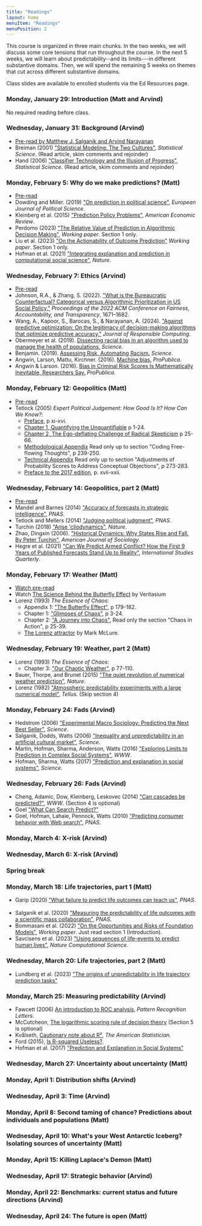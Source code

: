 ```yaml
---
title: "Readings"
layout: home
menuItem: "Readings"
menuPosition: 2
---
```



This course is organized in three main chunks.  In the two weeks, we will discuss some core tensions that run throughout the course.  In the next 5 weeks, we will learn about predictability--and its limits---in different substantive domains.  Then, we will spend the remaining 5 weeks on themes that cut across different substantive domains.

Class slides are available to enrolled students via the Ed Resources page.

### Monday, January 29: Introduction (Matt and Arvind)

No required reading before class.

### Wednesday, January 31: Background (Arvind)

- [Pre-read by Matthew J. Salganik and Arvind Narayanan]( https://msalganik.github.io/soc555-cos598J_s2024/class-materials/2024-01-31-background/limits-to-prediction-pre-read.pdf) <img src="https://msalganik.github.io/soc555-cos598J_s2024/images/open.png" style="display: inline; height: 14px;" />
- Breiman (2001) ["Statistical Modeling: The Two Cultures"](https://projecteuclid.org/euclid.ss/1009213726), _Statistical Science_. (Read article, skim comments and rejoinder) <img src="https://msalganik.github.io/soc555-cos598J_s2024/images/open.png" style="display: inline; height: 14px;" />
- Hand (2006) ["Classifier Technology and the Illusion of Progress"](https://projecteuclid.org/euclid.ss/1149600839), _Statistical Science_. (Read article, skim comments and rejoinder) <img src="https://msalganik.github.io/soc555-cos598J_s2024/images/open.png" style="display: inline; height: 14px;" />

### Monday, February 5: Why do we make predictions? (Matt)

- <a href="https://docs.google.com/document/d/1s85aqP89jCLjuJ5WbEmVDHfx1Heqz0cKhQc_hrMT-WA/edit?usp=sharing">Pre-read</a>
- Dowding and Miller. (2019) ["On prediction in political science"](https://dx.doi.org/10.1111/1475-6765.12319), _European Journal of Political Science_. <img src="https://msalganik.github.io/soc555-cos598J_s2024/images/closed.png" style="display: inline; height: 14px;" />
- Kleinberg et al. (2015) ["Prediction Policy Problems"](https://dx.doi.org/10.1257/aer.p20151023), _American Economic Review_. <img src="https://msalganik.github.io/soc555-cos598J_s2024/images/closed.png" style="display: inline; height: 14px;" />
- Perdomo (2023) ["The Relative Value of Prediction in Algorithmic Decision Making"](https://arxiv.org/abs/2312.08511), _Working paper_. Section 1 only. <img src="https://msalganik.github.io/soc555-cos598J_s2024/images/open.png" style="display: inline; height: 14px;" />
- Liu et al. (2023) ["On the Actionability of Outcome Prediction"](https://arxiv.org/abs/2309.04470) _Working paper_. Section 1 only. <img src="https://msalganik.github.io/soc555-cos598J_s2024/images/open.png" style="display: inline; height: 14px;" />
- Hofman et al. (2021) ["Integrating explanation and prediction in computational social science"](https://rdcu.be/dwUx5), _Nature_. <img src="https://msalganik.github.io/soc555-cos598J_s2024/images/closed.png" style="display: inline; height: 14px;" />

### Wednesday, February 7: Ethics (Arvind)

- [Pre-read](https://docs.google.com/document/d/e/2PACX-1vRfRzMdzUrLWxA5dIByb_W56q6hkrn-VfrH2DWUCNjk9yPbWU_ZY0T4Al0CXye0NMOacHS4XdTqFILY/pub)
- Johnson, R.A., & Zhang, S. (2022). ["What is the Bureaucratic Counterfactual? Categorical versus Algorithmic Prioritization in US Social Policy,"](https://dl.acm.org/doi/abs/10.1145/3531146.3533223) _Proceedings of the 2022 ACM Conference on Fairness, Accountability, and Transparency_, 1671–1682.
- Wang, A., Kapoor, S., Barocas, S., & Narayanan, A. (2024). ["Against predictive optimization: On the legitimacy of decision-making algorithms that optimize predictive accuracy,"](https://papers.ssrn.com/sol3/papers.cfm?abstract_id=4238015) _Journal of Responsible Computing_.
- Obermeyer et al. (2019). [Dissecting racial bias in an algorithm used to manage the health of populations.](https://science.sciencemag.org/content/366/6464/447) _Science_.
- Benjamin. (2019). [Assessing Risk, Automating Racism.](https://science.sciencemag.org/content/366/6464/421) _Science_. <img src="https://msalganik.github.io/soc555-cos598J_s2024/images/closed.png" style="display: inline; height: 14px;" />
- Angwin, Larson, Mattu, Kirchner. (2016). [Machine bias.](https://www.propublica.org/article/machine-bias-risk-assessments-in-criminal-sentencing) _ProPublica_.
- Angwin & Larson. (2016). [Bias in Criminal Risk Scores Is Mathematically Inevitable, Researchers Say.](https://www.propublica.org/article/bias-in-criminal-risk-scores-is-mathematically-inevitable-researchers-say) _ProPublica_.


### Monday, February 12: Geopolitics (Matt)

- [Pre-read](https://docs.google.com/document/d/1YhLHa07GN2uCiC6PW29SbPTXHM4mXOnaAH4wEm_NKkU/edit?usp=sharing)
- Tetlock (2005) _Expert Political Judgement: How Good Is It? How Can We Know?_:
  - [Preface](https://www.jstor.org/stable/j.ctt7spbt.4), p xi-xvi. <img src="https://msalganik.github.io/soc555-cos598J_s2024/images/closed.png" style="display: inline; height: 14px;" />
  - [Chapter 1, Quantifying the Unquantifiable](https://www.jstor.org/stable/j.ctt7spbt.5) p 1-24. <img src="https://msalganik.github.io/soc555-cos598J_s2024/images/closed.png" style="display: inline; height: 14px;" />
  - [Chapter 2, The Ego-deflating Challenge of Radical Skepticism](https://www.jstor.org/stable/j.ctt7spbt.6) p 25-66. <img src="https://msalganik.github.io/soc555-cos598J_s2024/images/closed.png" style="display: inline; height: 14px;" />
  - [Methodological Appendix](https://www.jstor.org/stable/j.ctt7spbt.13) Read only up to section "Coding Free-flowing Thoughts", p 239-250. <img src="https://msalganik.github.io/soc555-cos598J_s2024/images/closed.png" style="display: inline; height: 14px;" />
  - [Technical Appendix](https://www.jstor.org/stable/j.ctt7spbt.14) Read only up to section "Adjustments of Probability Scores to Address Conceptual Objections", p 273-283. <img src="https://msalganik.github.io/soc555-cos598J_s2024/images/closed.png" style="display: inline; height: 14px;" />
  - [Preface to the 2017 edition](https://www.jstor.org/stable/j.ctt1pk86s8.5), p. xvii-xxii. <img src="https://msalganik.github.io/soc555-cos598J_s2024/images/closed.png" style="display: inline; height: 14px;" />

### Wednesday, February 14: Geopolitics, part 2 (Matt)

- [Pre-read](https://docs.google.com/document/d/16GbYiUzssK6qncfS-ruk0HEb7Bat5Is2GL00AeAU5Fw/edit?usp=sharing)
- Mandel and Barnes (2014) ["Accuracy of forecasts in strategic intelligence"](https://doi.org/10.1073/pnas.1406138111), _PNAS_. <img src="https://msalganik.github.io/soc555-cos598J_s2024/images/closed.png" style="display: inline; height: 14px;" />
- Tetlock and Mellers (2014) ["Judging political judgment"](https://www.pnas.org/content/111/32/11574), _PNAS_. <img src="https://msalganik.github.io/soc555-cos598J_s2024/images/closed.png" style="display: inline; height: 14px;" />
- Turchin (2018) ["Arise 'cliodynamics"](https://doi.org/10.1038/454034a), _Nature_. <img src="https://msalganik.github.io/soc555-cos598J_s2024/images/closed.png" style="display: inline; height: 14px;" />
- Zhao, Dingxin (2006). ["Historical Dynamics: Why States Rise and Fall. By Peter Turchin"](https://www.jstor.org/stable/10.1086/507802), _American Journal of Sociology_.
- Hegre et al. (2021) ["Can We Predict Armed Conflict? How the First 9 Years of Published Forecasts Stand Up to Reality"](https://doi.org/10.1093/isq/sqaa094), _International Studies Quarterly_. <img src="https://msalganik.github.io/soc555-cos598J_s2024/images/open.png" style="display: inline; height: 14px;" />

### Monday, February 17: Weather (Matt)

- [Watch pre-read](https://www.youtube.com/watch?v=7fa4j2bfrxU)
- Watch [The Science Behind the Butterfly Effect](https://www.youtube.com/watch?v=fDek6cYijxI) by Veritasium <img src="https://msalganik.github.io/soc555-cos598J_s2024/images/open.png" style="display: inline; height: 14px;" />
- Lorenz (1993) _The Essence of Chaos_:
  - Appendix 1: ["The Butterfly Effect"](https://doi-org.ezproxy.princeton.edu/10.1201/9781482288988), p 179-182. <img src="https://msalganik.github.io/soc555-cos598J_s2024/images/closed.png" style="display: inline; height: 14px;" />
  - Chapter 1: ["Glimpses of Chaos"](https://doi-org.ezproxy.princeton.edu/10.1201/9781482288988), p 3-24. <img src="https://msalganik.github.io/soc555-cos598J_s2024/images/closed.png" style="display: inline; height: 14px;" />
  - Chapter 2: ["A Journey into Chaos"](https://doi-org.ezproxy.princeton.edu/10.1201/9781482288988), Read only the section "Chaos in Action", p 25-39. <img src="https://msalganik.github.io/soc555-cos598J_s2024/images/closed.png" style="display: inline; height: 14px;" />
  - [The Lorenz attractor](https://marksmath.org/visualization/LorenzExperiment/) by Mark McLure. <img src="https://msalganik.github.io/soc555-cos598J_s2024/images/open.png" style="display: inline; height: 14px;" />

### Wednesday, February 19: Weather, part 2 (Matt)

- Lorenz (1993) _The Essence of Chaos_:
  - Chapter 3: ["Our Chaotic Weather"](https://doi-org.ezproxy.princeton.edu/10.1201/9781482288988), p 77-110. <img src="https://msalganik.github.io/soc555-cos598J_s2024/images/closed.png" style="display: inline; height: 14px;" />
- Bauer, Thorpe, and Brunet (2015) ["The quiet revolution of numerical weather prediction"](https://doi.org/10.1038/nature14956), _Nature_. <img src="https://msalganik.github.io/soc555-cos598J_s2024/images/closed.png" style="display: inline; height: 14px;" />
- Lorenz (1982) ["Atmospheric predictability experiments with a large numerical model"](https://onlinelibrary.wiley.com/doi/epdf/10.1111/j.2153-3490.1982.tb01839.x), _Tellus_. (Skip section 4) <img src="https://msalganik.github.io/soc555-cos598J_s2024/images/open.png" style="display: inline; height: 14px;" />

### Monday, February 24: Fads (Arvind)

- Hedstrom (2006) ["Experimental Macro Sociology: Predicting the Next Best Seller"](http://dx.doi.org/10.1126/science.1124707), _Science_. <img src="https://msalganik.github.io/soc555-cos598J_s2024/images/closed.png" style="display: inline; height: 14px;" />
- Salganik, Dodds, Watts (2006) ["Inequality and unpredictability in an artificial cultural market"](https://dx.doi.org/10.1126/science.1121066), _Science_. <img src="https://msalganik.github.io/soc555-cos598J_s2024/images/closed.png" style="display: inline; height: 14px;" />
- Martin, Hofman, Sharma, Anderson, Watts (2016) ["Exploring Limits to Prediction in Complex Social Systems"](https://arxiv.org/abs/1602.01013), _WWW_. <img src="https://msalganik.github.io/soc555-cos598J_s2024/images/open.png" style="display: inline; height: 14px;" />
- Hofman, Sharma, Watts (2017) ["Prediction and explanation in social systems"](https://dx.doi.org/10.1126/science.aal3856), _Science_. <img src="https://msalganik.github.io/soc555-cos598J_s2024/images/closed.png" style="display: inline; height: 14px;" />

### Wednesday, February 26: Fads (Arvind)

- Cheng, Adamic, Dow, Kleinberg, Leskovec (2014) ["Can cascades be predicted?"](https://doi.org/10.1145/2566486.2567997), _WWW_. (Section 4 is optional) <img src="https://msalganik.github.io/soc555-cos598J_s2024/images/closed.png" style="display: inline; height: 14px;" />
- Goel ["What Can Search Predict?"](http://messymatters.com/what-can-search-predict/) <img src="https://msalganik.github.io/soc555-cos598J_s2024/images/open.png" style="display: inline; height: 14px;" />
- Goel, Hofman, Lahaie, Pennock, Watts (2010) ["Predicting consumer behavior with Web search"](https://doi.org/10.1073/pnas.1005962107), _PNAS_. <img src="https://msalganik.github.io/soc555-cos598J_s2024/images/open.png" style="display: inline; height: 14px;" />

### Monday, March 4: X-risk (Arvind)

### Wednesday, March 6: X-risk (Arvind)

### Spring break

### Monday, March 18: Life trajectories, part 1 (Matt)

- Garip (2020) ["What failure to predict life outcomes can teach us"](https://doi.org/10.1073/pnas.2003390117), _PNAS_. <img src="https://msalganik.github.io/soc555-cos598J_s2024/images/closed.png" style="display: inline; height: 14px;" />
- Salganik et al. (2020) ["Measuring the predictability of life outcomes with a scientific mass collaboration"](https://doi.org/10.1073/pnas.1915006117), _PNAS_. <img src="https://msalganik.github.io/soc555-cos598J_s2024/images/open.png" style="display: inline; height: 14px;" />
- Bommasani et al. (2022) ["On the Opportunities and Risks of Foundation Models"](https://arxiv.org/abs/2108.07258), _Working paper_.  Just read section 1 (Introduction). <img src="https://msalganik.github.io/soc555-cos598J_s2024/images/open.png" style="display: inline; height: 14px;" />
- Savcisens et al. (2023) ["Using sequences of life-events to predict human lives"](https://doi.org/10.1073/pnas.1915006117), _Nature Computational Science_.  <img src="https://msalganik.github.io/soc555-cos598J_s2024/images/closed.png" style="display: inline; height: 14px;" />

### Wednesday, March 20: Life trajectories, part 2 (Matt)

- Lundberg et al. (2023) ["The origins of unpredictability in life trajectory prediction tasks"](https://arxiv.org/abs/2310.12871)

### Monday, March 25: Measuring predictability (Arvind)

- Fawcett (2006) [An introduction to ROC analysis](https://www.math.ucdavis.edu/~saito/data/roc/fawcett-roc.pdf), _Pattern Recognition Letters_.
- McCutcheon, [The logarithmic scoring rule of decision theory](http://web0.msci.memphis.edu/~randall/preprints/Pool3.pdf) (Section 5 is optional)
- Kvålseth, [Cautionary note about R²](https://www.jstor.org/stable/2683704?seq=1), _The American Statistician_.
- Ford (2015), [Is R-squared Useless?](https://data.library.virginia.edu/is-r-squared-useless/).
- Hofman et al. (2017) ["Prediction and Explanation in Social Systems"](https://www.jstor.org/stable/24918297) <img src="https://msalganik.github.io/soc555-cos598J_s2024/images/closed.png" style="display: inline; height: 14px;" />

### Wednesday, March 27: Uncertainty about uncertainty (Matt)

### Monday, April 1: Distribution shifts (Arvind)

### Wednesday, April 3: Time (Arvind)

### Monday, April 8: Second taming of chance? Predictions about individuals and populations (Matt)

### Wednesday, April 10: What's your West Antarctic Iceberg? Isolating sources of uncertainty (Matt)

### Monday, April 15: Killing Laplace's Demon (Matt)    

### Wednesday, April 17: Strategic behavior (Arvind)

### Monday, April 22: Benchmarks: current status and future directions (Arvind)

### Wednesday, April 24: The future is open (Matt)

